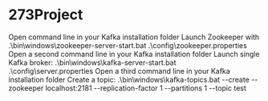 # 273Project

Open command line in your Kafka installation folder
Launch Zookeeper with .\bin\windows\zookeeper-server-start.bat .\config\zookeeper.properties
Open a second command line in your Kafka installation folder
Launch single Kafka broker: .\bin\windows\kafka-server-start.bat .\config\server.properties
Open a third command line in your Kafka installation folder
Create a topic: .\bin\windows\kafka-topics.bat --create --zookeeper localhost:2181 --replication-factor 1 --partitions 1 --topic test 
